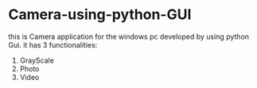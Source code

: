 # Camera-using-python-GUI
this is Camera application for the windows pc developed by using python Gui. it has 3 functionalities:
1) GrayScale
2) Photo
3) Video
